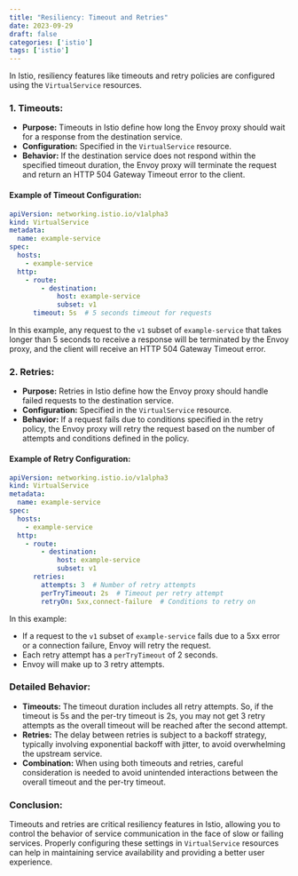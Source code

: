 ```yaml
---
title: "Resiliency: Timeout and Retries"
date: 2023-09-29
draft: false
categories: ['istio']
tags: ['istio']
---
```


In Istio, resiliency features like timeouts and retry policies are configured using the `VirtualService` resources.

### 1. **Timeouts:**
   - **Purpose:** Timeouts in Istio define how long the Envoy proxy should wait for a response from the destination service.
   - **Configuration:** Specified in the `VirtualService` resource.
   - **Behavior:** If the destination service does not respond within the specified timeout duration, the Envoy proxy will terminate the request and return an HTTP 504 Gateway Timeout error to the client.

#### Example of Timeout Configuration:
```yaml
apiVersion: networking.istio.io/v1alpha3
kind: VirtualService
metadata:
  name: example-service
spec:
  hosts:
    - example-service
  http:
    - route:
        - destination:
            host: example-service
            subset: v1
      timeout: 5s  # 5 seconds timeout for requests
```

In this example, any request to the `v1` subset of `example-service` that takes longer than 5 seconds to receive a response will be terminated by the Envoy proxy, and the client will receive an HTTP 504 Gateway Timeout error.

### 2. **Retries:**
   - **Purpose:** Retries in Istio define how the Envoy proxy should handle failed requests to the destination service.
   - **Configuration:** Specified in the `VirtualService` resource.
   - **Behavior:** If a request fails due to conditions specified in the retry policy, the Envoy proxy will retry the request based on the number of attempts and conditions defined in the policy.

#### Example of Retry Configuration:
```yaml
apiVersion: networking.istio.io/v1alpha3
kind: VirtualService
metadata:
  name: example-service
spec:
  hosts:
    - example-service
  http:
    - route:
        - destination:
            host: example-service
            subset: v1
      retries:
        attempts: 3  # Number of retry attempts
        perTryTimeout: 2s  # Timeout per retry attempt
        retryOn: 5xx,connect-failure  # Conditions to retry on
```

In this example:
   - If a request to the `v1` subset of `example-service` fails due to a 5xx error or a connection failure, Envoy will retry the request.
   - Each retry attempt has a `perTryTimeout` of 2 seconds.
   - Envoy will make up to 3 retry attempts.

### Detailed Behavior:
   - **Timeouts:** The timeout duration includes all retry attempts. So, if the timeout is 5s and the per-try timeout is 2s, you may not get 3 retry attempts as the overall timeout will be reached after the second attempt.
   - **Retries:** The delay between retries is subject to a backoff strategy, typically involving exponential backoff with jitter, to avoid overwhelming the upstream service.
   - **Combination:** When using both timeouts and retries, careful consideration is needed to avoid unintended interactions between the overall timeout and the per-try timeout.

### Conclusion:
Timeouts and retries are critical resiliency features in Istio, allowing you to control the behavior of service communication in the face of slow or failing services. Properly configuring these settings in `VirtualService` resources can help in maintaining service availability and providing a better user experience.